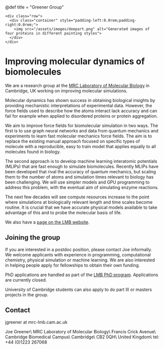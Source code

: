 @def title = "Greener Group"

~~~
<div class="row">
  <div class="container" style="padding-left:0.0rem;padding-right:0.0rem;">
    <img src="/assets/images/deepart.png" alt="Generated images of four proteins in different painting styles">
  </div>
</div>
~~~

# Improving molecular dynamics of biomolecules

We are a research group at the [MRC Laboratory of Molecular Biology](https://www2.mrc-lmb.cam.ac.uk) in Cambridge, UK working on improving molecular simulations.

Molecular dynamics has shown success in obtaining biological insights by providing mechanistic interpretations of experimental data. However, the force fields used to describe how the atoms interact lack accuracy and can fail for example when applied to disordered proteins or protein aggregation.

We aim to improve force fields for biomolecular simulation in two ways. The first is to use graph neural networks and data from quantum mechanics and experiments to learn fast molecular mechanics force fields. The aim is to replace the existing manual approach focused on specific types of molecule with a reproducible, easy to train model that applies equally to all molecules found in biology.

The second approach is to develop machine learning interatomic potentials (MLIPs) that are fast enough to simulate biomolecules. Recently MLIPs have been developed that rival the accuracy of quantum mechanics, but scaling them to the number of atoms and simulation times relevant to biology has been challenging. We will use simpler models and GPU programming to address this problem, with the eventual aim of simulating enzyme reactions.

The next few decades will see compute resources increase to the point where simulations at biologically relevant length and time scales become routine. It is crucial that we have accurate physical models available to take advantage of this and to probe the molecular basis of life.

We also have a [page on the LMB website](https://www2.mrc-lmb.cam.ac.uk/group-leaders/a-to-g/joe-greener).

## Joining the group

If you are interested in a postdoc position, please contact Joe informally.
We welcome applicants with experience in programming, computational chemistry, physical simulation or machine learning.
We are also interested in helping people apply for fellowships to obtain their own funding.

PhD applications are handled as part of the [LMB PhD program](https://www2.mrc-lmb.cam.ac.uk/students/international-phd-programme).
Applications are currently closed.

University of Cambridge students can also apply to do part III or masters projects in the group.

## Contact

jgreener at mrc-lmb.cam.ac.uk

Joe Greener\\
MRC Laboratory of Molecular Biology\\
Francis Crick Avenue\\
Cambridge Biomedical Campus\\
Cambridge\\
CB2 0QH\\
United Kingdom\\
tel: +44 (0)1223 267068
